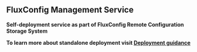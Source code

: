 ## FluxConfig Management Service

**Self-deployment service as part of FluxConfig Remote Configuration Storage System**

**To learn more about standalone deployment visit [Deployment guidance](https://github.com/FluxConfig/FluxConfig.Management/blob/master/deployment/DEPLOY.md)**
